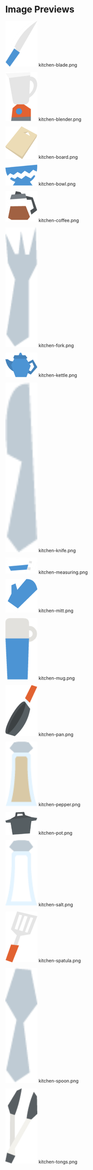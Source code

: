 # Image Previews

<img src="kitchen-blade.png" width="100" /> kitchen-blade.png<br>

<img src="kitchen-blender.png" width="100" /> kitchen-blender.png<br>

<img src="kitchen-board.png" width="100" /> kitchen-board.png<br>

<img src="kitchen-bowl.png" width="100" /> kitchen-bowl.png<br>

<img src="kitchen-coffee.png" width="100" /> kitchen-coffee.png<br>

<img src="kitchen-fork.png" width="100" /> kitchen-fork.png<br>

<img src="kitchen-kettle.png" width="100" /> kitchen-kettle.png<br>

<img src="kitchen-knife.png" width="100" /> kitchen-knife.png<br>

<img src="kitchen-measuring.png" width="100" /> kitchen-measuring.png<br>

<img src="kitchen-mitt.png" width="100" /> kitchen-mitt.png<br>

<img src="kitchen-mug.png" width="100" /> kitchen-mug.png<br>

<img src="kitchen-pan.png" width="100" /> kitchen-pan.png<br>

<img src="kitchen-pepper.png" width="100" /> kitchen-pepper.png<br>

<img src="kitchen-pot.png" width="100" /> kitchen-pot.png<br>

<img src="kitchen-salt.png" width="100" /> kitchen-salt.png<br>

<img src="kitchen-spatula.png" width="100" /> kitchen-spatula.png<br>

<img src="kitchen-spoon.png" width="100" /> kitchen-spoon.png<br>

<img src="kitchen-tongs.png" width="100" /> kitchen-tongs.png<br>

